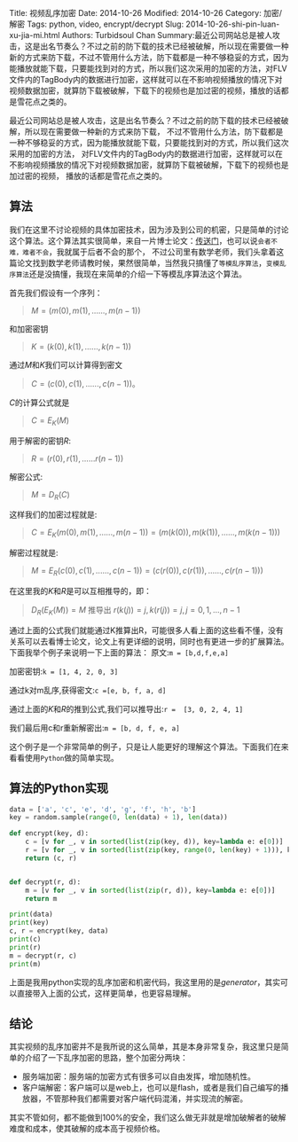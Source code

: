 Title: 视频乱序加密
Date: 2014-10-26
Modified: 2014-10-26
Category:  加密/解密
Tags: python, video, encrypt/decrypt
Slug: 2014-10-26-shi-pin-luan-xu-jia-mi.html
Authors: Turbidsoul Chan
Summary:最近公司网站总是被人攻击，这是出名节奏么？不过之前的防下载的技术已经被破解，所以现在需要做一种新的方式来防下载，不过不管用什么方法，防下载都是一种不够稳妥的方式，因为能播放就能下载，只要能找到对的方式，所以我们这次采用的加密的方法，对FLV文件内的TagBody内的数据进行加密，这样就可以在不影响视频播放的情况下对视频数据加密，就算防下载被破解，下载下的视频也是加过密的视频，播放的话都是雪花点之类的。

最近公司网站总是被人攻击，这是出名节奏么？不过之前的防下载的技术已经被破解，所以现在需要做一种新的方式来防下载，
不过不管用什么方法，防下载都是一种不够稳妥的方式，因为能播放就能下载，只要能找到对的方式，所以我们这次采用的加密的方法，
对FLV文件内的TagBody内的数据进行加密，这样就可以在不影响视频播放的情况下对视频数据加密，就算防下载被破解，下载下的视频也是加过密的视频，
播放的话都是雪花点之类的。

## 算法 ##

我们在这里不讨论视频的具体加密技术，因为涉及到公司的机密，只是简单的讨论这个算法。这个算法其实很简单，来自一片博士论文：[传送门](https://drive.google.com/file/d/0B1L569wdo3IkMFBISVlZZXVmRlk/view?usp=sharing)，也可以说`会者不难，难者不会`，我就属于后者不会的那个，
不过公司里有数学老师，我们头拿着这篇论文找到数学老师请教时候，果然很简单，当然我只搞懂了`等模乱序算法`，`变模乱序算法`还是没搞懂，我现在来简单的介绍一下等模乱序算法这个算法。

首先我们假设有一个序列：
> $M = (m(0), m(1), ......, m(n-1))$

和加密密钥
> $K = (k(0),k(1),......,k(n-1))$

通过$M$和$K$我们可以计算得到密文
> $C = (c(0),c(1),......,c(n-1))$。

$C$的计算公式就是
> $C = E_K(M)$

用于解密的密钥$R$:
> $R = (r(0),r(1),......r(n-1))$

解密公式:
> $M = D_R(C)$

这样我们的加密过程就是:
> $C = E_K(m(0),m(1),......,m(n-1)) = (m(k(0)),m(k(1)),......,m(k(n-1)))$

解密过程就是:
> $M = E_R(c(0),c(1),......,c(n-1)) = (c(r(0)),c(r(1)),......,c(r(n-1)))$

在这里我的$K$和$R$是可以互相推导的，即：
> $D_R(E_K(M)) = M$ 推导出 $r(k(j)) = j, k(r(j)) = j, j = 0, 1, ...,n-1$

通过上面的公式我们就能通过K推算出R，可能很多人看上面的这些看不懂，没有关系可以去看博士论文，论文上有更详细的说明，同时也有更进一步的扩展算法。
下面我举个例子来说明一下上面的算法：
原文:`m = [b,d,f,e,a]`

加密密钥:`k = [1, 4, 2, 0, 3]`

通过k对m乱序,获得密文:`c =[e, b, f, a, d]`

通过上面的$K$和$R$的推到公式,我们可以推导出:`r =  [3, 0, 2, 4, 1]`

我们最后用c和r重新解密出:`m = [b, d, f, e, a]`

这个例子是一个非常简单的例子，只是让人能更好的理解这个算法。下面我们在来看看使用`Python`做的简单实现。

## 算法的Python实现 ##

```python
data = ['a', 'c', 'e', 'd', 'g', 'f', 'h', 'b']
key = random.sample(range(0, len(data) + 1), len(data))

def encrypt(key, d):
    c = [v for _, v in sorted(list(zip(key, d)), key=lambda e: e[0])]
    r = [v for _, v in sorted(list(zip(key, range(0, len(key) + 1))), key=lambda e:e[0])]
    return (c, r)


def decrypt(r, d):
    m = [v for _, v in sorted(list(zip(r, d)), key=lambda e: e[0])]
    return m

print(data)
print(key)
c, r = encrypt(key, data)
print(c)
print(r)
m = decrypt(r, c)
print(m)
```

上面是我用python实现的乱序加密和机密代码，我这里用的是*generator*，其实可以直接带入上面的公式，这样更简单，也更容易理解。

## 结论 ##

其实视频的乱序加密并不是我所说的这么简单，其是本身非常复杂，我这里只是简单的介绍了一下乱序加密的思路，整个加密分两块：

* 服务端加密：服务端的加密方式有很多可以自由发挥，增加随机性。
* 客户端解密：客户端可以是web上，也可以是flash，或者是我们自己编写的播放器，不管那种我们都需要对客户端代码混淆，并实现流的解密。

其实不管如何，都不能做到100%的安全，我们这么做无非就是增加破解者的破解难度和成本，使其破解的成本高于视频价格。
